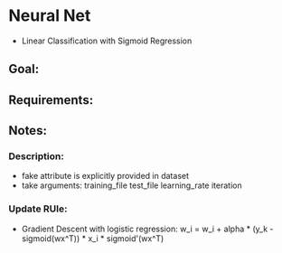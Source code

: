 # Neural Net
- Linear Classification with Sigmoid Regression

## Goal:

## Requirements:

## Notes:
### Description:
- fake attribute is explicitly provided in dataset
- take arguments: training_file test_file learning_rate iteration

### Update RUle:
- Gradient Descent with logistic regression:
w_i = w_i + alpha * (y_k - sigmoid(wx^T)) * x_i * sigmoid'(wx^T)
